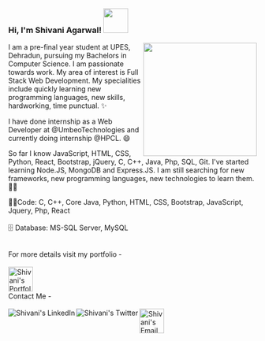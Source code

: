 ### Hi, I'm Shivani Agarwal! <img src="https://camo.githubusercontent.com/75dc1c8b7e5ab93cc6a6f22cdd58e8f8384245cc/68747470733a2f2f6d656469612e67697068792e636f6d2f6d656469612f6d47634e6a736657416a593541455a4e77362f67697068792e676966" width="50" data-canonical-src="https://media.giphy.com/media/ibAnAqZ9lpkif1ru6W/giphy.gif" style="max-width:100%;">

<a target="_blank" rel="noopener noreferrer" href="https://camo.githubusercontent.com/20c6fc8d2098ad4b624d2e90f5fa55da3d85eecf/68747470733a2f2f6d656469612e67697068792e636f6d2f6d656469612f6965796c397a6d436a4f3462347436716f592f67697068792e676966"><img align="right" src="https://camo.githubusercontent.com/20c6fc8d2098ad4b624d2e90f5fa55da3d85eecf/68747470733a2f2f6d656469612e67697068792e636f6d2f6d656469612f6965796c397a6d436a4f3462347436716f592f67697068792e676966" width="230" data-canonical-src="https://media.giphy.com/media/ibAnAqZ9lpkif1ru6W/giphy.gif" style="max-width:100%;"></a> 

I am a pre-final year student at UPES, Dehradun, pursuing my Bachelors in Computer Science. I am passionate towards work. My area of interest is Full Stack Web Development. My specialities include quickly learning new programming languages, new skills, hardworking, time punctual. ✨

I have done internship as a Web Developer at @UmbeoTechnologies and currently doing internship @HPCL. 😄

So far I know JavaScript, HTML, CSS, Python, React, Bootstrap, jQuery, C, C++, Java, Php, SQL, Git. I've started learning Node.JS, MongoDB and Express.JS. I am still searching for new frameworks, new programming languages, new technologies to learn them. <g-emoji class="g-emoji" alias="woman_technologist" fallback-src="https://github.githubassets.com/images/icons/emoji/unicode/1f469-1f4bb.png">👩‍💻</g-emoji>

<g-emoji class="g-emoji" alias="woman_technologist" fallback-src="https://github.githubassets.com/images/icons/emoji/unicode/1f469-1f4bb.png">👩‍💻</g-emoji>Code: C, C++, Core Java, Python, HTML, CSS, Bootstrap, JavaScript, Jquery, Php, React 
<br>
<br>
🗄️ Database: MS-SQL Server, MySQL

<br>
For more details visit my portfolio -   
<br>
<br>
<a href="https://shivaniagarwal19.github.io/ShivaniAgarwal/" rel="nofollow">
  <img align="left" alt="Shivani's Portfolio" src="https://camo.githubusercontent.com/c396362de33c61b216bee6f313b3da0136970064/68747470733a2f2f696d672e69636f6e73382e636f6d2f627562626c65732f32782f6d6f6e69746f722e706e67" width="50" data-canonical-src="https://img.icons8.com/bubbles/2x/monitor.png" style="max-width:100%;">
</a>
<br>
<br>
<br>
Contact Me - 
<br>
<br>
<a href="https://www.linkedin.com/in/shivani-agarwal-36a3a5172/" rel="nofollow">
  <img align="left" alt="Shivani's LinkedIn" src="https://camo.githubusercontent.com/eca542b34eb4b29c6e900acf1ed2d9809bdbc7f8/68747470733a2f2f696d672e69636f6e73382e636f6d2f627562626c65732f35302f3030303030302f6c696e6b6564696e2e706e67" data-canonical-src="https://img.icons8.com/bubbles/50/000000/linkedin.png" style="max-width:100%;">
</a>

<a href="https://twitter.com/Shivani29651078" rel="nofollow">
  <img align="left" alt="Shivani's Twitter" src="https://camo.githubusercontent.com/0b0b1d1a950b17ce63f8c714aecea10a777e61c0/68747470733a2f2f696d672e69636f6e73382e636f6d2f627562626c65732f35302f3030303030302f747769747465722e706e67" data-canonical-src="https://img.icons8.com/bubbles/50/000000/twitter.png" style="max-width:100%;">
</a>

<a href="mailto: shivani.a1906@gmail.com">
  <img align="left" alt="Shivani's Email" src="https://camo.githubusercontent.com/2bcf2cf2d6b4062d536131f709b2c77bbc80c9ae/68747470733a2f2f696d672e69636f6e73382e636f6d2f627562626c65732f32782f676d61696c2e706e67" width="50" data-canonical-src="https://img.icons8.com/bubbles/2x/gmail.png" style="max-width:100%;">
</a>
